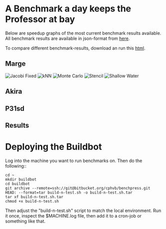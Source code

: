 A Benchmark a day keeps the Professor at bay
============================================

Below are speedup graphs of the most current benchmark results available. All benchmark results are available in json-format from [here](https://bitbucket.org/cphvb/benchpress/raw/master/results).

To compare different benchmark-results, download an run this [html](https://bitbucket.org/cphvb/cphvbbuildgraphs/raw/master/compare.html).

Marge
-----

![Jacobi Fixed  ](https://bitbucket.org/cphvb/benchpress/raw/master/graphs/marge/latest/jacobi%20fixed_speedup.png)
![kNN           ](https://bitbucket.org/cphvb/benchpress/raw/master/graphs/marge/latest/knn_speedup.png)
![Monte Carlo   ](https://bitbucket.org/cphvb/benchpress/raw/master/graphs/marge/latest/monte$20carlo_speedup.png)
![Stencil       ](https://bitbucket.org/cphvb/benchpress/raw/master/graphs/marge/latest/stencil%20synth_speedup.png)
![Shallow Water ](https://bitbucket.org/cphvb/benchpress/raw/master/graphs/marge/latest/shallow%20water_speedup.png)

Akira
-----



P31sd
-----



Results
-------


Deploying the Buildbot
======================

Log into the machine you want to run benchmarks on. Then do the following::

    cd ~
    mkdir buildbot
    cd buildbot
    git archive --remote=ssh://git@bitbucket.org/cphvb/benchpress.git HEAD: --format=tar build-n-test.sh -o build-n-test.sh.tar
    tar xf build-n-test.sh.tar
    chmod +x build-n-test.sh

Then adjust the "build-n-test.sh" script to match the local environment.
Run it once, inspect the $MACHINE.log file, then add it to a cron-job or something like that.


